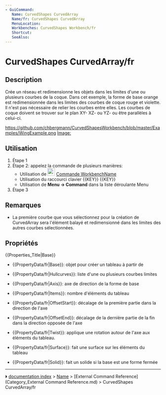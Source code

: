 ```yaml
---
- GuiCommand:
   Name: CurvedShapes CurvedArray
   Name/fr: CurvedShapes CurvedArray
   MenuLocation: 
   Workbenches: CurvedShapes Workbench/fr
   Shortcut: 
   SeeAlso: 
---
```


# CurvedShapes CurvedArray/fr

## Description

Crée un réseau et redimensionne les objets dans les limites d\'une ou plusieurs courbes de la coque. Dans cet exemple, la forme de base orange est redimensionnée dans les limites des courbes de coque rouge et violette. Il n\'est pas nécessaire de relier les courbes entre elles. Les courbes de coque doivent se trouver sur le plan XY- XZ- ou YZ- ou être parallèles à celui-ci.

<https://github.com/chbergmann/CurvedShapesWorkbench/blob/master/Examples/WingExample.png> [Image:](Image:.md)

## Utilisation

1.  Étape 1
2.  Étape 2: appelez la commande de plusieurs manières:
    -   Utilisation de <img alt="" src=images/WorkbenchName_Command.svg  style="width:24px;"> [Commande WorkbenchName](WorkbenchName_Command/fr.md)
    -   Utilisation du raccourci clavier {{KEY}} {{KEY}}
    -   Utilisation de **Menu → Command** dans la liste déroulante Menu
3.  Étape 3

## Remarques

-   La première courbe que vous sélectionnez pour la création de CurvedArray sera l\'élément balayé et redimensionné dans les limites des autres courbes sélectionnées.

## Propriétés


{{Properties_Title|Base}}

-    {{PropertyData/fr|Base}}: objet pour créer un tableau à partir de

-    {{PropertyData/fr|Hullcurves}}: liste d\'une ou plusieurs courbes limites

-    {{PropertyData/fr|Axis}}: axe de direction de la forme de base

-    {{PropertyData/fr|Items}}: nombre d\'éléments du tableau

-    {{PropertyData/fr|OffsetStart}}: décalage de la première partie dans la direction de l\'axe

-    {{PropertyData/fr|OffsetEnd}}: décalage de la dernière partie de la fin dans la direction opposée de l\'axe

-    {{PropertyData/fr|Twist}}: applique une rotation autour de l\'axe aux éléments du tableau.

-    {{PropertyData/fr|Surface}}: fait une surface sur les éléments du tableau

-    {{PropertyData/fr|Solid}}: fait un solide si la base est une forme fermée



---
⏵ [documentation index](../README.md) > [Name](Category_Name.md) > [External Command Reference](Category_External Command Reference.md) > CurvedShapes CurvedArray/fr
